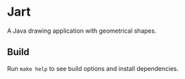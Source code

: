 # Jart

A Java drawing application with geometrical shapes.


## Build
Run `make help` to see build options and install dependencies.
